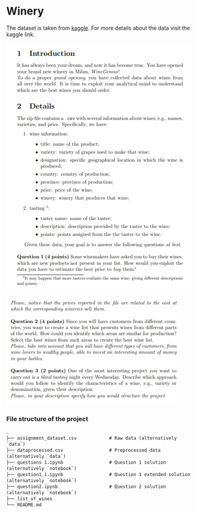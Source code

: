 # Winery 

The dataset is taken from [kaggle](https://www.kaggle.com/zynicide/wine-reviews). For more details about the data visit the kaggle link.


![alt text](https://github.com/arnabdeypolimi/Wine/blob/master/image1.PNG)

![alt text](https://github.com/arnabdeypolimi/Wine/blob/master/image2.PNG)


### File structure of the project 

    .
    ├── assignment_dataset.csv            # Raw data (alternatively `data`)
    ├── dataprocessed.csv                 # Preprocessed data (alternatively `data`)
    ├── questions 1.ipynb                 # Question 1 solution (alternatively `notebook`)
    ├── question1_1.ipynb                 # Question 1 extended solution (alternatively `notebook`)
    ├── question2.ipynb                   # Question 2 solution (alternatively `notebook`)
    ├── list_of_wines
    └── README.md
